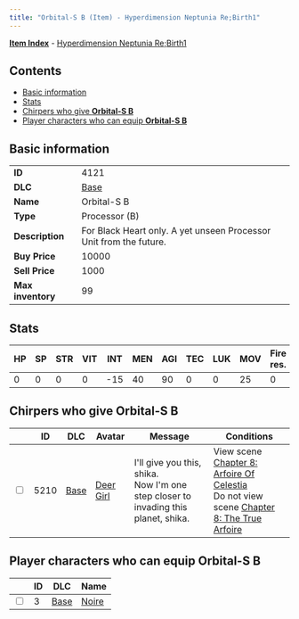 ```yaml
---
title: "Orbital-S B (Item) - Hyperdimension Neptunia Re;Birth1"
---
```


[**Item Index**](/neptunia/rb1/item/index.html) - [Hyperdimension Neptunia Re;Birth1](/neptunia/rb1)

## Contents

- [Basic information](#basic-information)
- [Stats](#stats)
- [Chirpers who give **Orbital-S B**](#chirpers-who-give-orbital-s-b)
- [Player characters who can equip **Orbital-S B**](#player-characters-who-can-equip-orbital-s-b)

## Basic information

|   |   |
| -- | -- |
| **ID** | 4121 |
| **DLC** | [Base](/neptunia/rb1/dlc/1-base.html) |
| **Name** | Orbital-S B |
| **Type** | Processor (B) |
| **Description** | For Black Heart only. A yet unseen Processor Unit from the future. |
| **Buy Price** | 10000 |
| **Sell Price** | 1000 |
| **Max inventory** | 99 |


## Stats

| HP | SP | STR | VIT | INT | MEN | AGI | TEC | LUK | MOV | Fire res. | Ice res. | Wind res. | Lightning res. |
| -- | -- | --- | --- | --- | --- | --- | --- | --- | --- | --------- | -------- | --------- | -------------- |
| 0 | 0 | 0 | 0 | -15 | 40 | 90 | 0 | 0 | 25 | 0 | 0 | 0 | 0 |


## Chirpers who give **Orbital-S B**

|    | ID | DLC | Avatar | Message | Conditions |
| -- | -- | --- | ------ | ------- | ---------- |
| <input type="checkbox" id="rb1-chirper-event-1-5210" class="trackbox" /> | 5210 | [Base](/neptunia/rb1/dlc/1-base.html) | [Deer Girl](/neptunia/rb1/undefined/1-263-deer-girl.html) | I'll give you this, shika.<br />Now I'm one step closer to invading this planet, shika. | View scene [Chapter 8: Arfoire Of Celestia](/neptunia/rb1/scene/1-801-chapter-8-arfoire-of-celestia.html)<br />Do not view scene [Chapter 8: The True Arfoire](/neptunia/rb1/scene/1-807-chapter-8-the-true-arfoire.html) |


## Player characters who can equip **Orbital-S B**

|    | ID | DLC | Name |
| -- | -- | --- | ---- |
| <input type="checkbox" id="rb1-player-1-3" class="trackbox" /> | 3 | [Base](/neptunia/rb1/dlc/1-base.html) | [Noire](/neptunia/rb1/player/1-3-noire.html) |
